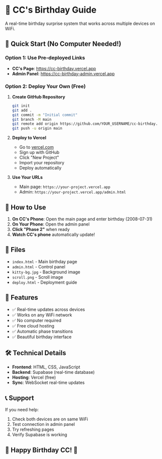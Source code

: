 # 🎉 CC's Birthday Guide

A real-time birthday surprise system that works across multiple devices on WiFi.

## 🚀 Quick Start (No Computer Needed!)

### Option 1: Use Pre-deployed Links
- **CC's Page**: https://cc-birthday.vercel.app
- **Admin Panel**: https://cc-birthday-admin.vercel.app

### Option 2: Deploy Your Own (Free)

1. **Create GitHub Repository**
   ```bash
   git init
   git add .
   git commit -m "Initial commit"
   git branch -M main
   git remote add origin https://github.com/YOUR_USERNAME/cc-birthday.git
   git push -u origin main
   ```

2. **Deploy to Vercel**
   - Go to [vercel.com](https://vercel.com)
   - Sign up with GitHub
   - Click "New Project"
   - Import your repository
   - Deploy automatically

3. **Use Your URLs**
   - Main page: `https://your-project.vercel.app`
   - Admin: `https://your-project.vercel.app/admin.html`

## 📱 How to Use

1. **On CC's Phone**: Open the main page and enter birthday (2008-07-31)
2. **On Your Phone**: Open the admin panel
3. **Click "Phase 2"** when ready
4. **Watch CC's phone** automatically update!

## 🔧 Files

- `index.html` - Main birthday page
- `admin.html` - Control panel
- `kitty-bg.jpg` - Background image
- `scroll.png` - Scroll image
- `deploy.html` - Deployment guide

## 🎯 Features

- ✅ Real-time updates across devices
- ✅ Works on any WiFi network
- ✅ No computer required
- ✅ Free cloud hosting
- ✅ Automatic phase transitions
- ✅ Beautiful birthday interface

## 🛠️ Technical Details

- **Frontend**: HTML, CSS, JavaScript
- **Backend**: Supabase (real-time database)
- **Hosting**: Vercel (free)
- **Sync**: WebSocket real-time updates

## 📞 Support

If you need help:
1. Check both devices are on same WiFi
2. Test connection in admin panel
3. Try refreshing pages
4. Verify Supabase is working

## 🎊 Happy Birthday CC! 🎂 